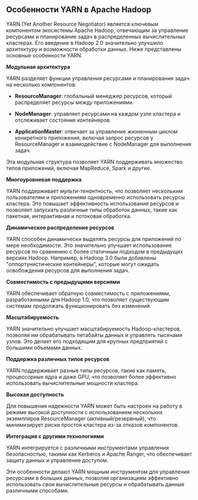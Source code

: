 ## Особенности YARN в Apache Hadoop

YARN (Yet Another Resource Negotiator) является ключевым компонентом экосистемы Apache Hadoop, отвечающим за управление ресурсами и планирование задач в распределенных вычислительных кластерах. Его введение в Hadoop 2.0 значительно улучшило архитектуру и возможности обработки данных. Ниже представлены основные особенности YARN.

**Модульная архитектура**

YARN разделяет функции управления ресурсами и планирования задач на несколько компонентов:

- **ResourceManager**: глобальный менеджер ресурсов, который распределяет ресурсы между приложениями.
  
- **NodeManager**: управляет ресурсами на каждом узле кластера и отслеживает состояние контейнеров.

- **ApplicationMaster**: отвечает за управление жизненным циклом конкретного приложения, включая запрос ресурсов у ResourceManager и взаимодействие с NodeManager для выполнения задач.

Эта модульная структура позволяет YARN поддерживать множество типов приложений, включая MapReduce, Spark и другие.

**Многоуровневая поддержка**

YARN поддерживает *мульти-тенантность*, что позволяет нескольким пользователям и приложениям одновременно использовать ресурсы кластера. Это повышает эффективность использования ресурсов и позволяет запускать различные типы обработок данных, такие как пакетная, интерактивная и потоковая обработка.

**Динамическое распределение ресурсов**

YARN способен динамически выделять ресурсы для приложений по мере необходимости. Это значительно улучшает использование ресурсов по сравнению с более статичным подходом в предыдущих версиях Hadoop. Например, в Hadoop 3.0 были добавлены "оппортунистические контейнеры", которые могут ожидать освобождения ресурсов для выполнения задач.

**Совместимость с предыдущими версиями**

YARN обеспечивает обратную совместимость с приложениями, разработанными для Hadoop 1.0, что позволяет существующим системам продолжать функционировать без изменений.

**Масштабируемость**

YARN значительно улучшает масштабируемость Hadoop-кластеров, позволяя им обрабатывать петабайты данных и управлять тысячами узлов. Это делает его подходящим для крупных предприятий с большими объемами данных.

**Поддержка различных типов ресурсов**

YARN поддерживает разные типы ресурсов, такие как память, процессорные ядра и даже GPU, что позволяет более эффективно использовать вычислительные мощности кластера.

**Высокая доступность**

Для повышения надежности YARN может быть настроен на работу в режиме высокой доступности с использованием нескольких экземпляров ResourceManager (активный/резервный), что минимизирует риски простоя кластера из-за отказов компонентов.

**Интеграция с другими технологиями**

YARN интегрируется с различными инструментами управления безопасностью, такими как Kerberos и Apache Ranger, что обеспечивает защиту данных и управление доступом.

Эти особенности делают YARN мощным инструментом для управления ресурсами в больших данных, позволяя организациям эффективно использовать свои вычислительные ресурсы и обрабатывать данные различными способами.
